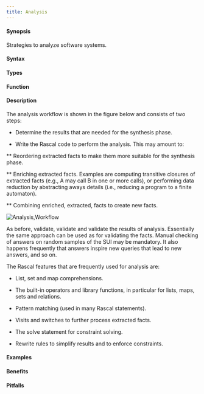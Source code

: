```yaml
---
title: Analysis
---
```


#### Synopsis

Strategies to analyze software systems.

#### Syntax

#### Types

#### Function

#### Description

The analysis workflow is shown in the figure below and consists of two steps:

*  Determine the results that are needed for the synthesis phase.

*  Write the Rascal code to perform the analysis. This may amount to:

  **  Reordering extracted facts to make them more suitable for the synthesis phase.

  **  Enriching extracted facts. Examples are computing transitive closures of extracted facts 
      (e.g., A may call B in one or more calls), or performing data reduction by abstracting aways details
      (i.e., reducing a program to a finite automaton).

  **  Combining enriched, extracted, facts to create new facts.

![Analysis,Workflow]((define-analysis.png))

As before, validate, validate and validate the results of analysis. Essentially the same approach can be used as for validating the facts. Manual checking of answers on random samples of the SUI may be mandatory. It also happens frequently that answers inspire new queries that lead to new answers, and so on.

The Rascal features that are frequently used for analysis are:

*  List, set and map comprehensions.

*  The built-in operators and library functions, in particular for lists, maps, sets and relations.

*  Pattern matching (used in many Rascal statements).

*  Visits and switches to further process extracted facts.

*  The solve statement for constraint solving.

*  Rewrite rules to simplify results and to enforce constraints.

#### Examples

#### Benefits

#### Pitfalls

